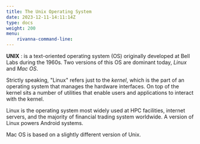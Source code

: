 ```yaml
---
title: The Unix Operating System
date: 2023-12-11-14:11:14Z
type: docs 
weight: 200
menu: 
    rivanna-command-line:
---
```


__UNIX__ : is a text-oriented operating system (OS) originally developed at Bell Labs during the 1960s. Two versions of this OS are dominant today, _Linux_ and _Mac OS_. 

Strictly speaking, "Linux" refers just to the _kernel_, which is the part of an operating system that manages the hardware interfaces.  On top of the kernel sits a number of utilities that enable users and applications to interact with the kernel. 

Linux is the operating system most widely used at HPC facilities, internet servers, and the majority of financial trading system worldwide. A version of Linux powers Android systems.  

Mac OS is based on a slightly different version of Unix.

